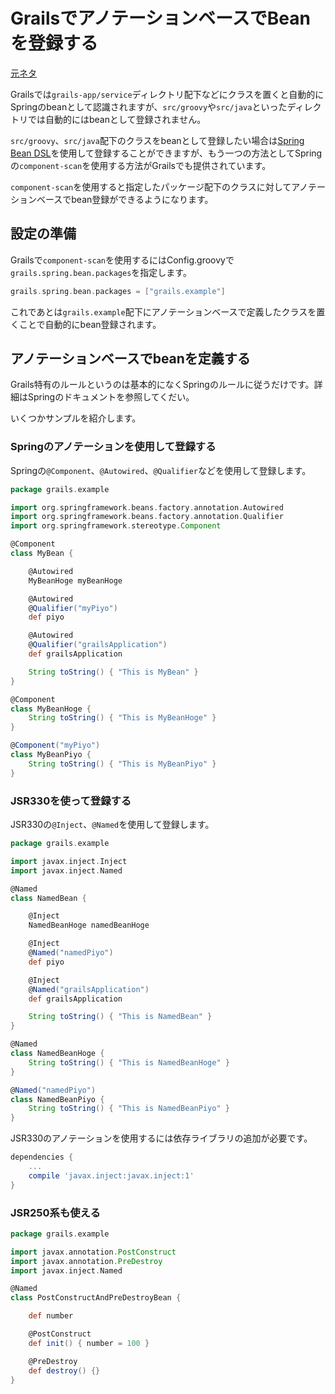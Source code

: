 
GrailsでアノテーションベースでBeanを登録する
============================================

[元ネタ](http://mrhaki.blogspot.jp/2013/02/grails-goodness-injecting-grails.html)

Grailsでは`grails-app/service`ディレクトリ配下などにクラスを置くと自動的にSpringのbeanとして認識されますが、`src/groovy`や`src/java`といったディレクトリでは自動的にはbeanとして登録されません。

`src/groovy`、`src/java`配下のクラスをbeanとして登録したい場合は[Spring Bean DSL](http://grails.org/doc/latest/guide/spring.html#springdslAdditional)を使用して登録することができますが、もう一つの方法としてSpringの`component-scan`を使用する方法がGrailsでも提供されています。

`component-scan`を使用すると指定したパッケージ配下のクラスに対してアノテーションベースでbean登録ができるようになります。

設定の準備
----------

Grailsで`component-scan`を使用するにはConfig.groovyで`grails.spring.bean.packages`を指定します。

```groovy
grails.spring.bean.packages = ["grails.example"]
```

これであとは`grails.example`配下にアノテーションベースで定義したクラスを置くことで自動的にbean登録されます。


アノテーションベースでbeanを定義する
------------------------------------

Grails特有のルールというのは基本的になくSpringのルールに従うだけです。詳細はSpringのドキュメントを参照してくだい。

いくつかサンプルを紹介します。

### Springのアノテーションを使用して登録する ###

Springの`@Component`、`@Autowired`、`@Qualifier`などを使用して登録します。

```groovy
package grails.example

import org.springframework.beans.factory.annotation.Autowired
import org.springframework.beans.factory.annotation.Qualifier
import org.springframework.stereotype.Component

@Component
class MyBean {

    @Autowired
    MyBeanHoge myBeanHoge

    @Autowired
    @Qualifier("myPiyo")
    def piyo

    @Autowired
    @Qualifier("grailsApplication")
    def grailsApplication

    String toString() { "This is MyBean" }
}

@Component
class MyBeanHoge {
    String toString() { "This is MyBeanHoge" }
}

@Component("myPiyo")
class MyBeanPiyo {
    String toString() { "This is MyBeanPiyo" }
}
```

### JSR330を使って登録する ###

JSR330の`@Inject`、`@Named`を使用して登録します。

```groovy
package grails.example

import javax.inject.Inject
import javax.inject.Named

@Named
class NamedBean {

    @Inject
    NamedBeanHoge namedBeanHoge

    @Inject
    @Named("namedPiyo")
    def piyo

    @Inject
    @Named("grailsApplication")
    def grailsApplication

    String toString() { "This is NamedBean" }
}

@Named
class NamedBeanHoge {
    String toString() { "This is NamedBeanHoge" }
}

@Named("namedPiyo")
class NamedBeanPiyo {
    String toString() { "This is NamedBeanPiyo" }
}
```

JSR330のアノテーションを使用するには依存ライブラリの追加が必要です。

```groovy
dependencies {
    ...
    compile 'javax.inject:javax.inject:1'
}
```

### JSR250系も使える ###

```groovy
package grails.example

import javax.annotation.PostConstruct
import javax.annotation.PreDestroy
import javax.inject.Named

@Named
class PostConstructAndPreDestroyBean {

    def number

    @PostConstruct
    def init() { number = 100 }

    @PreDestroy
    def destroy() {}
}
```

